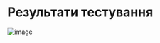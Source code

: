 # Результати тестування
![image](https://user-images.githubusercontent.com/54878089/112857192-453e6a80-90b9-11eb-836c-f48ebf56eb42.png)
